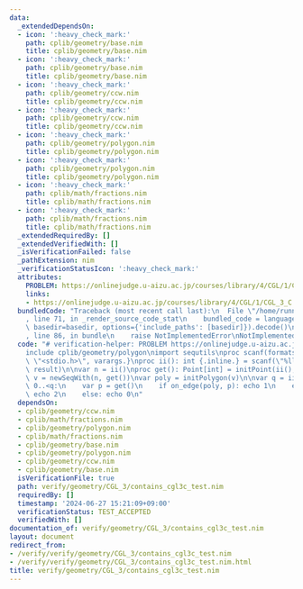 ```yaml
---
data:
  _extendedDependsOn:
  - icon: ':heavy_check_mark:'
    path: cplib/geometry/base.nim
    title: cplib/geometry/base.nim
  - icon: ':heavy_check_mark:'
    path: cplib/geometry/base.nim
    title: cplib/geometry/base.nim
  - icon: ':heavy_check_mark:'
    path: cplib/geometry/ccw.nim
    title: cplib/geometry/ccw.nim
  - icon: ':heavy_check_mark:'
    path: cplib/geometry/ccw.nim
    title: cplib/geometry/ccw.nim
  - icon: ':heavy_check_mark:'
    path: cplib/geometry/polygon.nim
    title: cplib/geometry/polygon.nim
  - icon: ':heavy_check_mark:'
    path: cplib/geometry/polygon.nim
    title: cplib/geometry/polygon.nim
  - icon: ':heavy_check_mark:'
    path: cplib/math/fractions.nim
    title: cplib/math/fractions.nim
  - icon: ':heavy_check_mark:'
    path: cplib/math/fractions.nim
    title: cplib/math/fractions.nim
  _extendedRequiredBy: []
  _extendedVerifiedWith: []
  _isVerificationFailed: false
  _pathExtension: nim
  _verificationStatusIcon: ':heavy_check_mark:'
  attributes:
    PROBLEM: https://onlinejudge.u-aizu.ac.jp/courses/library/4/CGL/1/CGL_3_C
    links:
    - https://onlinejudge.u-aizu.ac.jp/courses/library/4/CGL/1/CGL_3_C
  bundledCode: "Traceback (most recent call last):\n  File \"/home/runner/.local/lib/python3.10/site-packages/onlinejudge_verify/documentation/build.py\"\
    , line 71, in _render_source_code_stat\n    bundled_code = language.bundle(stat.path,\
    \ basedir=basedir, options={'include_paths': [basedir]}).decode()\n  File \"/home/runner/.local/lib/python3.10/site-packages/onlinejudge_verify/languages/nim.py\"\
    , line 86, in bundle\n    raise NotImplementedError\nNotImplementedError\n"
  code: "# verification-helper: PROBLEM https://onlinejudge.u-aizu.ac.jp/courses/library/4/CGL/1/CGL_3_C\n\
    include cplib/geometry/polygon\nimport sequtils\nproc scanf(formatstr: cstring){.header:\
    \ \"<stdio.h>\", varargs.}\nproc ii(): int {.inline.} = scanf(\"%lld\\n\", addr\
    \ result)\n\nvar n = ii()\nproc get(): Point[int] = initPoint(ii(), ii())\nvar\
    \ v = newSeqWith(n, get())\nvar poly = initPolygon(v)\n\nvar q = ii()\nfor i in\
    \ 0..<q:\n    var p = get()\n    if on_edge(poly, p): echo 1\n    elif p in poly:\
    \ echo 2\n    else: echo 0\n"
  dependsOn:
  - cplib/geometry/ccw.nim
  - cplib/math/fractions.nim
  - cplib/geometry/polygon.nim
  - cplib/math/fractions.nim
  - cplib/geometry/base.nim
  - cplib/geometry/polygon.nim
  - cplib/geometry/ccw.nim
  - cplib/geometry/base.nim
  isVerificationFile: true
  path: verify/geometry/CGL_3/contains_cgl3c_test.nim
  requiredBy: []
  timestamp: '2024-06-27 15:21:09+09:00'
  verificationStatus: TEST_ACCEPTED
  verifiedWith: []
documentation_of: verify/geometry/CGL_3/contains_cgl3c_test.nim
layout: document
redirect_from:
- /verify/verify/geometry/CGL_3/contains_cgl3c_test.nim
- /verify/verify/geometry/CGL_3/contains_cgl3c_test.nim.html
title: verify/geometry/CGL_3/contains_cgl3c_test.nim
---
```


